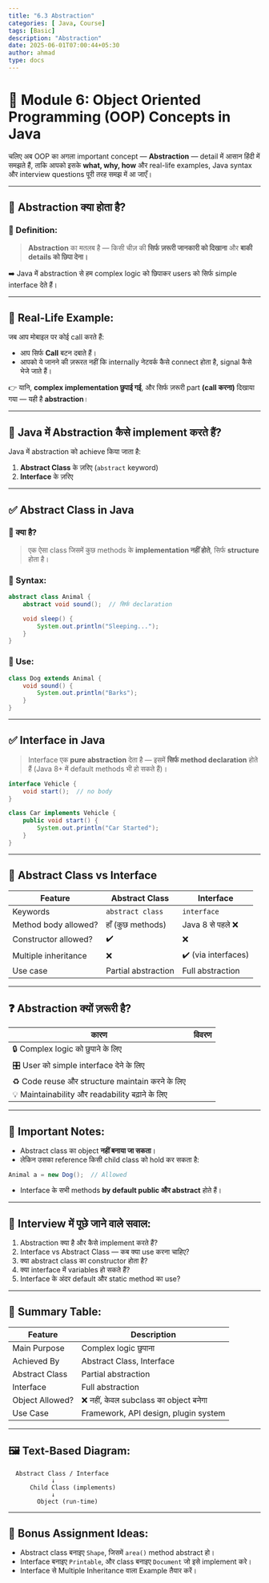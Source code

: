```yaml
---
title: "6.3 Abstraction"
categories: [ Java, Course]
tags: [Basic]
description: "Abstraction"
date: 2025-06-01T07:00:44+05:30
author: ahmad
type: docs
---
```


# 📘 Module 6: Object Oriented Programming (OOP) Concepts in Java

चलिए अब OOP का अगला important concept — **Abstraction** — detail में आसान हिंदी में समझते हैं, ताकि आपको इसके **what, why, how** और real-life examples, Java syntax और interview questions पूरी तरह समझ में आ जाएँ।

---

## 🔷 Abstraction क्या होता है?

### 📌 Definition:

> **Abstraction** का मतलब है — किसी चीज़ की **सिर्फ ज़रूरी जानकारी को दिखाना** और **बाकी details को छिपा देना।**

➡️ Java में abstraction से हम complex logic को छिपाकर users को सिर्फ simple interface देते हैं।

---

## 🎯 Real-Life Example:

जब आप मोबाइल पर कोई call करते हैं:

* आप सिर्फ **Call** बटन दबाते हैं।
* आपको ये जानने की ज़रूरत नहीं कि internally नेटवर्क कैसे connect होता है, signal कैसे भेजे जाते हैं।

👉 यानि, **complex implementation छुपाई गई**, और सिर्फ ज़रूरी part **(call करना)** दिखाया गया — यही है **abstraction**।

---

## 🔧 Java में Abstraction कैसे implement करते हैं?

Java में abstraction को achieve किया जाता है:

1. **Abstract Class** के ज़रिए (`abstract` keyword)
2. **Interface** के ज़रिए

---

## ✅ Abstract Class in Java

### 🔹 क्या है?

> एक ऐसा class जिसमें कुछ methods के **implementation नहीं होते**, सिर्फ **structure** होता है।

### 🔹 Syntax:

```java
abstract class Animal {
    abstract void sound();  // सिर्फ declaration

    void sleep() {
        System.out.println("Sleeping...");
    }
}
```

### 🔹 Use:

```java
class Dog extends Animal {
    void sound() {
        System.out.println("Barks");
    }
}
```

---

## ✅ Interface in Java

> Interface एक **pure abstraction** देता है — इसमें **सिर्फ method declaration** होते हैं (Java 8+ में default methods भी हो सकते हैं)।

```java
interface Vehicle {
    void start();  // no body
}
```

```java
class Car implements Vehicle {
    public void start() {
        System.out.println("Car Started");
    }
}
```

---

## 🤔 Abstract Class vs Interface

| Feature              | Abstract Class      | Interface           |
| -------------------- | ------------------- | ------------------- |
| Keywords             | `abstract class`    | `interface`         |
| Method body allowed? | हाँ (कुछ methods)   | Java 8 से पहले ❌    |
| Constructor allowed? | ✔️                  | ❌                   |
| Multiple inheritance | ❌                   | ✔️ (via interfaces) |
| Use case             | Partial abstraction | Full abstraction    |

---

## ❓ Abstraction क्यों ज़रूरी है?

| कारण                                            | विवरण |
| ----------------------------------------------- | ----- |
| 🔒 Complex logic को छुपाने के लिए               |       |
| 🎛️ User को simple interface देने के लिए        |       |
| ♻️ Code reuse और structure maintain करने के लिए |       |
| 💡 Maintainability और readability बढ़ाने के लिए |       |

---

## 📛 Important Notes:

* Abstract class का object **नहीं बनाया जा सकता**।
* लेकिन उसका reference किसी child class को hold कर सकता है:

```java
Animal a = new Dog();  // Allowed
```

* Interface के सभी methods **by default public और abstract** होते हैं।

---

## 📘 Interview में पूछे जाने वाले सवाल:

1. Abstraction क्या है और कैसे implement करते हैं?
2. Interface vs Abstract Class — कब क्या use करना चाहिए?
3. क्या abstract class का constructor होता है?
4. क्या interface में variables हो सकते हैं?
5. Interface के अंदर default और static method का use?

---

## 🧾 Summary Table:

| Feature         | Description                           |
| --------------- | ------------------------------------- |
| Main Purpose    | Complex logic छुपाना                  |
| Achieved By     | Abstract Class, Interface             |
| Abstract Class  | Partial abstraction                   |
| Interface       | Full abstraction                      |
| Object Allowed? | ❌ नहीं, केवल subclass का object बनेगा |
| Use Case        | Framework, API design, plugin system  |

---

## 🖼 Text-Based Diagram:

```
  Abstract Class / Interface
            ↓
      Child Class (implements)
            ↓
        Object (run-time)
```

---

## 🧪 Bonus Assignment Ideas:

* Abstract class बनाइए `Shape`, जिसमें `area()` method abstract हो।
* Interface बनाइए `Printable`, और class बनाइए `Document` जो इसे implement करे।
* Interface से Multiple Inheritance वाला Example तैयार करें।
